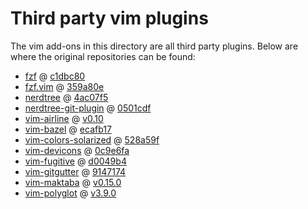 # Third party vim plugins

The vim add-ons in this directory are all third party plugins.
Below are where the original repositories can be found:

* [fzf](https://github.com/junegunn/fzf) @ [c1dbc80](https://github.com/junegunn/fzf/tree/c1dbc800e587471a8c34a0e3a4a907aabc71cdd0)
* [fzf.vim](https://github.com/junegunn/fzf.vim) @ [359a80e](https://github.com/junegunn/fzf.vim/tree/359a80e3a34aacbd5257713b6a88aa085337166f)
* [nerdtree](https://github.com/scrooloose/nerdtree) @ [4ac07f5](https://github.com/scrooloose/nerdtree/tree/4ac07f52a312a24d82deba715ee489e6c5b00259)
* [nerdtree-git-plugin](https://github.com/Xuyuanp/nerdtree-git-plugin) @ [0501cdf](https://github.com/Xuyuanp/nerdtree-git-plugin/tree/0501cdfbe3064d1f2d0987929565bccee5f5a6a5)
* [vim-airline](https://github.com/vim-airline/vim-airline) @ [v0.10](https://github.com/vim-airline/vim-airline/releases/tag/v0.10)
* [vim-bazel](https://github.com/bazelbuild/vim-bazel) @ [ecafb17](https://github.com/bazelbuild/vim-bazel/tree/ecafb17d5d1d3756e5ac0bd9f4812a450b8c91a3)
* [vim-colors-solarized](https://github.com/altercation/vim-colors-solarized) @ [528a59f](https://github.com/altercation/vim-colors-solarized/tree/528a59f26d12278698bb946f8fb82a63711eec21)
* [vim-devicons](https://github.com/ryanoasis/vim-devicons) @ [0c9e6fa](https://github.com/ryanoasis/vim-devicons/tree/0c9e6faaf246767c850eb92f48c4bdc068cdf235)
* [vim-fugitive](https://github.com/tpope/vim-fugitive) @ [d0049b4](https://github.com/tpope/vim-fugitive/tree/d0049b4417cf20af6d98b8f1e0febcc7c6a6f2bb)
* [vim-gitgutter](https://github.com/airblade/vim-gitgutter) @ [9147174](https://github.com/airblade/vim-gitgutter/tree/91471746fe687ee867877508dfd809460dab5698)
* [vim-maktaba](https://github.com/google/vim-maktaba) @ [v0.15.0](https://github.com/google/vim-maktaba/releases/tag/v0.15.0)
* [vim-polyglot](https://github.com/sheerun/vim-polyglot) @ [v3.9.0](https://github.com/sheerun/vim-polyglot/releases/tag/v3.9.0)
